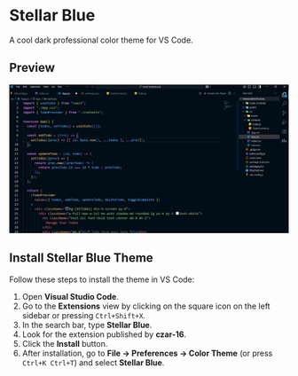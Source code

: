 # Stellar Blue

A cool dark professional color theme for VS Code.

## Preview

![Stellar Blue Preview](https://raw.githubusercontent.com/Czar-16/Stellar-Blue/master/screenshots/stellar-preview.png)

## Install Stellar Blue Theme

Follow these steps to install the theme in VS Code:

1. Open **Visual Studio Code**.
2. Go to the **Extensions** view by clicking on the square icon on the left sidebar or pressing `Ctrl+Shift+X`.
3. In the search bar, type **Stellar Blue**.
4. Look for the extension published by **czar-16**.
5. Click the **Install** button.
6. After installation, go to **File → Preferences → Color Theme** (or press `Ctrl+K Ctrl+T`) and select **Stellar Blue**.
